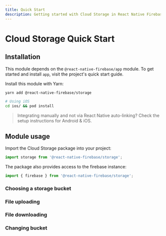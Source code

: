 ```yaml
---
title: Quick Start
description: Getting started with Cloud Storage in React Native Firebase
---
```


# Cloud Storage Quick Start

## Installation

This module depends on the `@react-native-firebase/app` module. To get started and install `app`,
visit the project's <Anchor version={false} group={false} href="/quick-start">quick start</Anchor> guide.

Install this module with Yarn:

```bash
yarn add @react-native-firebase/storage

# Using iOS
cd ios/ && pod install
```

> Integrating manually and not via React Native auto-linking? Check the setup instructions for <Anchor version group href="/android">Android</Anchor> & <Anchor version group href="/ios">iOS</Anchor>.

## Module usage

Import the Cloud Storage package into your project:

```js
import storage from '@react-native-firebase/storage';
```

The package also provides access to the firebase instance:

```js
import { firebase } from '@react-native-firebase/storage';
```

### Choosing a storage bucket

### File uploading

### File downloading

### Changing bucket
